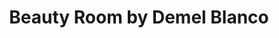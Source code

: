 ---
title: "Beauty Room by Demel Blanco"
url: /redondela/beauty-room-by-demel-blanco/
shop: peluquería
---